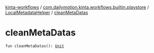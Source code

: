 [kinta-workflows](../../index.md) / [com.dailymotion.kinta.workflows.builtin.playstore](../index.md) / [LocalMetadataHelper](index.md) / [cleanMetaDatas](./clean-meta-datas.md)

# cleanMetaDatas

`fun cleanMetaDatas(): `[`Unit`](https://kotlinlang.org/api/latest/jvm/stdlib/kotlin/-unit/index.html)
